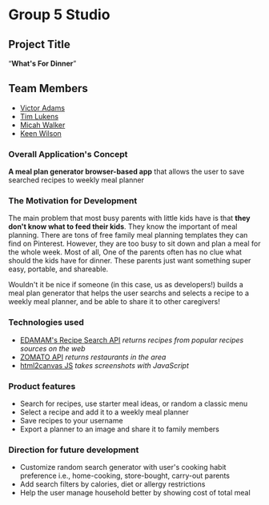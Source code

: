 # Group 5 Studio

## Project Title
“**What's For Dinner**”

## Team Members
* [Victor Adams](https://kysper.github.io/)
* [Tim Lukens](https://timlukens.com/)
* [Micah Walker](https://mjwalker99.github.io/Basic-Portfolio/)
* [Keen Wilson](https://keenwilson.github.io/)


### Overall Application's Concept
**A meal plan generator browser-based app** that allows the user to save searched recipes to weekly meal planner

### The Motivation for Development
The main problem that most busy parents with little kids have is that **they don't know what to feed their kids**. They know the important of meal planning. There are tons of free family meal planning templates they can find on Pinterest. However, they are too busy to sit down and plan a meal for the whole week. Most of all, One of the parents often has no clue what should the kids have for dinner. These parents just want something super easy, portable, and shareable. 

Wouldn't it be nice if someone (in this case, us as developers!) builds a meal plan generator that helps the user searchs and selects a recipe to a weekly meal planner, and be able to share it to other caregivers! 

### Technologies used
* [EDAMAM's Recipe Search API](https://developer.edamam.com/edamam-recipe-api) _returns recipes from  popular recipes sources on the web_
* [ZOMATO API](https://developers.zomato.com/api) _returns restaurants in the area_
* [html2canvas JS](https://html2canvas.hertzen.com/) _takes screenshots with JavaScript_

### Product features
* Search for recipes, use starter meal ideas, or random a classic menu
* Select a recipe and add it to a weekly meal planner
* Save recipes to your username
* Export a planner to an image and share it to family members

### Direction for future development
* Customize random search generator with user's cooking habit preference i.e., home-cooking, store-bought, carry-out parents
* Add search filters by calories, diet or allergy restrictions
* Help the user manage household better by showing cost of total meal 
